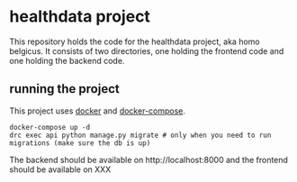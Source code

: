 # healthdata project
This repository holds the code for the healthdata project, aka homo belgicus. It consists of two directories, one holding the frontend code and one holding the backend code.

## running the project
This project uses [docker](https://docs.docker.com/install/) and  [docker-compose](https://docs.docker.com/compose/install/).

```
docker-compose up -d
drc exec api python manage.py migrate # only when you need to run migrations (make sure the db is up)
```

The backend should be available on http://localhost:8000 and the frontend should be available on XXX
